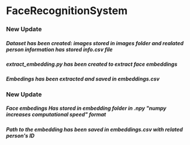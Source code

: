 # FaceRecognitionSystem

<h3>New Update</h3>
<h5>Dataset has been created: images stored in images folder and realated person information has stored info.csv file</h5>
<h5>extract_embedding.py has been created to extract face embeddings</h5>
<h5>Embedings has been extracted and saved in embeddings.csv</h5>

<h3>New Update</h3>
<h5>Face embedings Has stored in embedding folder in .npy "numpy increases computational speed" format</h5>
<h5>Path to the embedding has been saved in embeddings.csv with related person's ID</h5>

